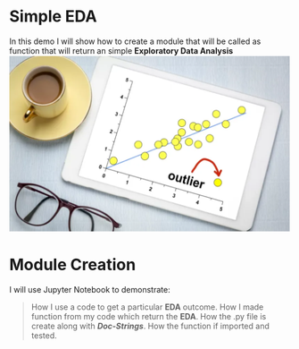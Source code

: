 # Simple EDA
In this demo I will show  how to create a module that will be called as function that will return an simple **Exploratory Data Analysis** ![EDA](/Photo/eda.png)

# Module Creation
I will use Jupyter Notebook to demonstrate:
> How I use a code to get a particular **EDA** outcome. 
> How I made  function from my code which return the **EDA**.
> How the .py file is create along with ***Doc-Strings***.
> How the function if imported and tested. 